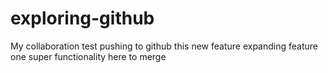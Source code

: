 exploring-github
================

My collaboration test
pushing to github
this new feature
expanding feature one
super functionality here to merge
